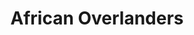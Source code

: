 ---
title: "African Overlanders"
url: /atlantis/african-overlanders-klein-dassenberg-road/
shop: travel agency
---